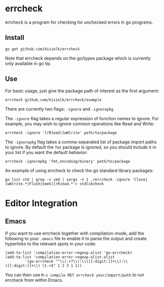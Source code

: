 errcheck
========

errcheck is a program for checking for unchecked errors in go programs.

Install
-------

    go get github.com/kisielk/errcheck

Note that errcheck depends on the go/types package which is currently only
available in go tip.

Use
---

For basic usage, just give the package path of interest as the first
argument:

    errcheck github.com/kisielk/errcheck/example

There are currently two flags: `-ignore` and `-ignorepkg`

The `-ignore` flag takes a regular expression of function names to ignore.
For example, you may wish to ignore common operations like Read and Write:

    errcheck -ignore '[rR]ead|[wW]rite' path/to/package

The `-ignorepkg` flag takes a comma-separated list of package import paths
to ignore. By default the `fmt` package is ignored, so you should include
it in your list if you want the default behavior:

    errcheck -ignorepkg 'fmt,encoding/binary' path/to/package

An example of using errcheck to check the go standard library packages:

    go list std | grep -v cmd | xargs -n 1 ./errcheck -ignore 'Close|[wW]rite.*|Flush|Seek|[rR]ead.*'> stdlibcheck

Editor Integration
==================

Emacs
-----
If you want to use errcheck together with compilation-mode, add
the following to your `.emacs` file to enable it to parse the
output and create hyperlinks to the relevant spots in your code:

    (add-to-list 'compilation-error-regexp-alist 'go-errcheck)
    (add-to-list 'compilation-error-regexp-alist-alist
             '(go-errcheck "^\\(.+?\\):\\([[:digit:]]+\\):\\([[:digit:]]+\\) \t.+$" 1 2 3 1 1))

You can then use `M-x compile RET errcheck your/import/path` to
run errcheck from within Emacs.
